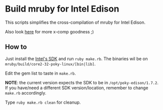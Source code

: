 # Build mruby for Intel Edison

This scripts simplifies the cross-compilation of mruby for Intel Edison.

Also look [here](https://gist.github.com/pbosetti/027125c4ba066f51bf2c) for more x-comp goodness ;)

## How to

Just install the [Intel's SDK](https://software.intel.com/en-us/iot/hardware/edison/downloads) and run `ruby make.rb`. The binaries wil be on `mruby/build/core2-32-poky-linux/[bin|lib]`.

Edit the gem list to taste in `make.rb`.

**NOTE**: the current version expects the SDK to be in `/opt/poky-edison/1.7.2`. If you have/need a different SDK version/location, remember to change `make.rb` accordingly.

Type `ruby make.rb clean` for cleanup. 